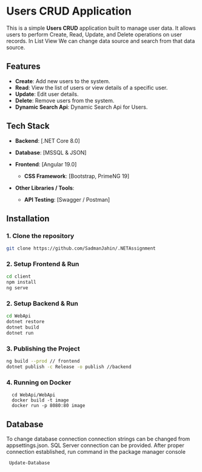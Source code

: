 # Users CRUD Application

This is a simple **Users CRUD** application built to manage user data. It allows users to perform Create, Read, Update, and Delete operations on user records.
In List View We can change data source and search from that data source.

## Features

- **Create**: Add new users to the system.
- **Read**: View the list of users or view details of a specific user.
- **Update**: Edit user details.
- **Delete**: Remove users from the system.
- **Dynamic Search Api**: Dynamic Search Api for Users.

## Tech Stack

- **Backend**: [.NET Core 8.0] 
- **Database**: [MSSQL & JSON] 
- **Frontend**: [Angular 19.0] 
  - **CSS Framework**: [Bootstrap, PrimeNG 19]

- **Other Libraries / Tools**:
  - **API Testing**: [Swagger / Postman]

## Installation

### 1. Clone the repository

```bash
git clone https://github.com/SadmanJahin/.NETAssignment
```
### 2. Setup  Frontend & Run

```bash
cd client
npm install
ng serve
```
### 2. Setup  Backend & Run
```bash
cd WebApi
dotnet restore
dotnet build
dotnet run
```

### 3. Publishing the Project
```bash
ng build --prod // frontend
dotnet publish -c Release -o publish //backend
```

### 4. Running on Docker

```
  cd WebApi/WebApi
  docker build -t image
  docker run -p 8080:80 image
```

## Database
To change database connection connection strings can be changed from appsettings.json. SQL Server connection can be provided.
After proper connection established, run command in the package manager console
```bash
 Update-Database
```
